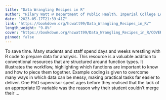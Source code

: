 ```yaml
---
title: "Data Wrangling Recipes in R"
author: "Hilary Watt @ Department of Public Health, Imperial College London. Thanks to Tristan Naidoo for converting into bookdown format and for his co-authorship of two chapters."
date: "2023-05-17T21:39:41Z"
link: "https://bookdown.org/hcwatt99/Data_Wrangling_Recipes_in_R/"
length_weight: "9.8%"
cover: "https://bookdown.org/hcwatt99/Data_Wrangling_Recipes_in_R/COVER/cover_version1.png"
pinned: false
---
```


To save time. Many students and staff spend days and weeks wrestling with R code to prepare data for analysis. This resource is a valuable addition to conventional resources that are structured around function types. It illustrates the workflow, highlighting which functions are important to know and how to piece them together. Example coding is given to overcome many ways in which data can be messy, making practical tasks far easier to deliver. One PhD supervisor spent ages before they realised that the lack of an appropriate ID variable was the reason why their student couldn’t merge their ...
